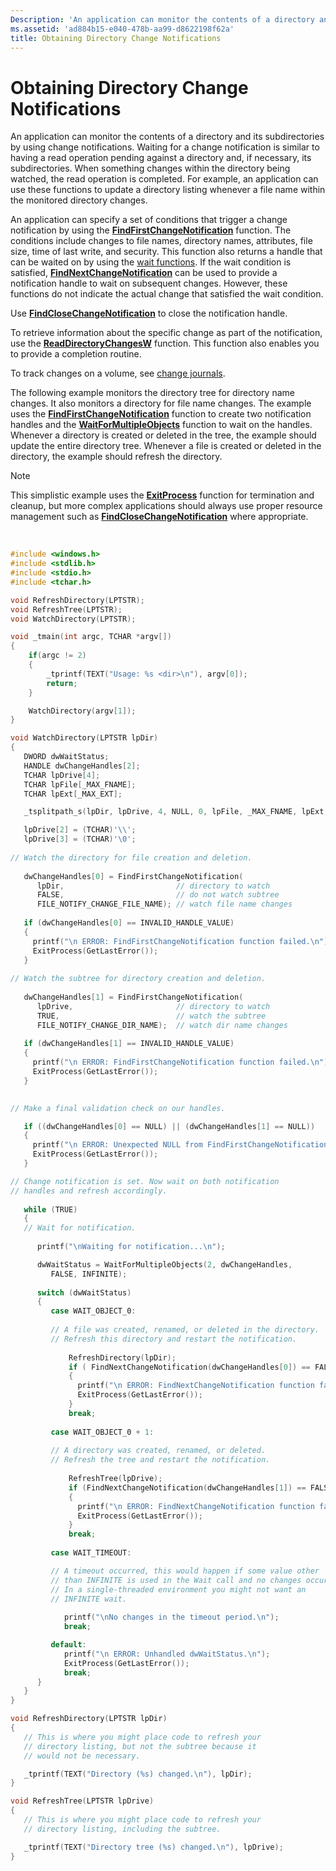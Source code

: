 ```yaml
---
Description: 'An application can monitor the contents of a directory and its subdirectories by using change notifications.'
ms.assetid: 'ad884b15-e040-478b-aa99-d8622198f62a'
title: Obtaining Directory Change Notifications
---
```


# Obtaining Directory Change Notifications

An application can monitor the contents of a directory and its subdirectories by using change notifications. Waiting for a change notification is similar to having a read operation pending against a directory and, if necessary, its subdirectories. When something changes within the directory being watched, the read operation is completed. For example, an application can use these functions to update a directory listing whenever a file name within the monitored directory changes.

An application can specify a set of conditions that trigger a change notification by using the [**FindFirstChangeNotification**](findfirstchangenotification.md) function. The conditions include changes to file names, directory names, attributes, file size, time of last write, and security. This function also returns a handle that can be waited on by using the [wait functions](https://msdn.microsoft.com/library/windows/desktop/ms687069). If the wait condition is satisfied, [**FindNextChangeNotification**](findnextchangenotification.md) can be used to provide a notification handle to wait on subsequent changes. However, these functions do not indicate the actual change that satisfied the wait condition.

Use [**FindCloseChangeNotification**](findclosechangenotification.md) to close the notification handle.

To retrieve information about the specific change as part of the notification, use the [**ReadDirectoryChangesW**](readdirectorychangesw.md) function. This function also enables you to provide a completion routine.

To track changes on a volume, see [change journals](change-journals.md).

The following example monitors the directory tree for directory name changes. It also monitors a directory for file name changes. The example uses the [**FindFirstChangeNotification**](findfirstchangenotification.md) function to create two notification handles and the [**WaitForMultipleObjects**](https://msdn.microsoft.com/library/windows/desktop/ms687025) function to wait on the handles. Whenever a directory is created or deleted in the tree, the example should update the entire directory tree. Whenever a file is created or deleted in the directory, the example should refresh the directory.

> [!Note]
>
> This simplistic example uses the [**ExitProcess**](https://msdn.microsoft.com/library/windows/desktop/ms682658) function for termination and cleanup, but more complex applications should always use proper resource management such as [**FindCloseChangeNotification**](findclosechangenotification.md) where appropriate.

 


```C++
#include <windows.h>
#include <stdlib.h>
#include <stdio.h>
#include <tchar.h>

void RefreshDirectory(LPTSTR);
void RefreshTree(LPTSTR);
void WatchDirectory(LPTSTR);

void _tmain(int argc, TCHAR *argv[])
{
    if(argc != 2)
    {
        _tprintf(TEXT("Usage: %s <dir>\n"), argv[0]);
        return;
    }

    WatchDirectory(argv[1]);
}

void WatchDirectory(LPTSTR lpDir)
{
   DWORD dwWaitStatus; 
   HANDLE dwChangeHandles[2]; 
   TCHAR lpDrive[4];
   TCHAR lpFile[_MAX_FNAME];
   TCHAR lpExt[_MAX_EXT];

   _tsplitpath_s(lpDir, lpDrive, 4, NULL, 0, lpFile, _MAX_FNAME, lpExt, _MAX_EXT);

   lpDrive[2] = (TCHAR)'\\';
   lpDrive[3] = (TCHAR)'\0';
 
// Watch the directory for file creation and deletion. 
 
   dwChangeHandles[0] = FindFirstChangeNotification( 
      lpDir,                         // directory to watch 
      FALSE,                         // do not watch subtree 
      FILE_NOTIFY_CHANGE_FILE_NAME); // watch file name changes 
 
   if (dwChangeHandles[0] == INVALID_HANDLE_VALUE) 
   {
     printf("\n ERROR: FindFirstChangeNotification function failed.\n");
     ExitProcess(GetLastError()); 
   }
 
// Watch the subtree for directory creation and deletion. 
 
   dwChangeHandles[1] = FindFirstChangeNotification( 
      lpDrive,                       // directory to watch 
      TRUE,                          // watch the subtree 
      FILE_NOTIFY_CHANGE_DIR_NAME);  // watch dir name changes 
 
   if (dwChangeHandles[1] == INVALID_HANDLE_VALUE) 
   {
     printf("\n ERROR: FindFirstChangeNotification function failed.\n");
     ExitProcess(GetLastError()); 
   }
 

// Make a final validation check on our handles.

   if ((dwChangeHandles[0] == NULL) || (dwChangeHandles[1] == NULL))
   {
     printf("\n ERROR: Unexpected NULL from FindFirstChangeNotification.\n");
     ExitProcess(GetLastError()); 
   }

// Change notification is set. Now wait on both notification 
// handles and refresh accordingly. 
 
   while (TRUE) 
   { 
   // Wait for notification.
 
      printf("\nWaiting for notification...\n");

      dwWaitStatus = WaitForMultipleObjects(2, dwChangeHandles, 
         FALSE, INFINITE); 
 
      switch (dwWaitStatus) 
      { 
         case WAIT_OBJECT_0: 
 
         // A file was created, renamed, or deleted in the directory.
         // Refresh this directory and restart the notification.
 
             RefreshDirectory(lpDir); 
             if ( FindNextChangeNotification(dwChangeHandles[0]) == FALSE )
             {
               printf("\n ERROR: FindNextChangeNotification function failed.\n");
               ExitProcess(GetLastError()); 
             }
             break; 
 
         case WAIT_OBJECT_0 + 1: 
 
         // A directory was created, renamed, or deleted.
         // Refresh the tree and restart the notification.
 
             RefreshTree(lpDrive); 
             if (FindNextChangeNotification(dwChangeHandles[1]) == FALSE )
             {
               printf("\n ERROR: FindNextChangeNotification function failed.\n");
               ExitProcess(GetLastError()); 
             }
             break; 
 
         case WAIT_TIMEOUT:

         // A timeout occurred, this would happen if some value other 
         // than INFINITE is used in the Wait call and no changes occur.
         // In a single-threaded environment you might not want an
         // INFINITE wait.
 
            printf("\nNo changes in the timeout period.\n");
            break;

         default: 
            printf("\n ERROR: Unhandled dwWaitStatus.\n");
            ExitProcess(GetLastError());
            break;
      }
   }
}

void RefreshDirectory(LPTSTR lpDir)
{
   // This is where you might place code to refresh your
   // directory listing, but not the subtree because it
   // would not be necessary.

   _tprintf(TEXT("Directory (%s) changed.\n"), lpDir);
}

void RefreshTree(LPTSTR lpDrive)
{
   // This is where you might place code to refresh your
   // directory listing, including the subtree.

   _tprintf(TEXT("Directory tree (%s) changed.\n"), lpDrive);
}
```



 

 



